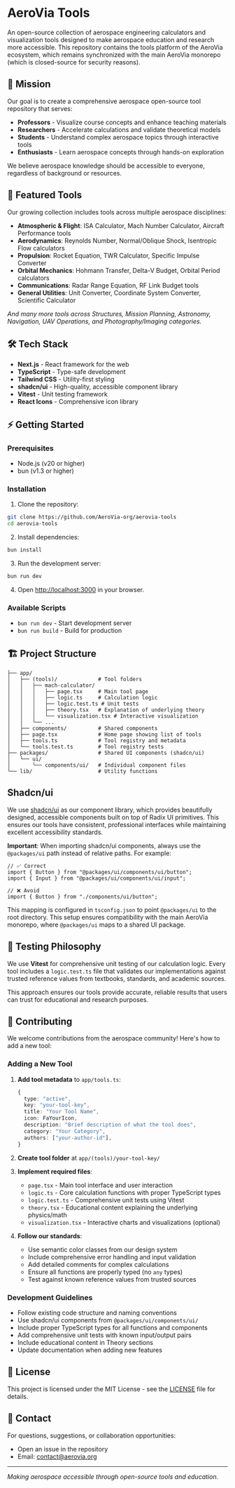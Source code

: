 # AeroVia Tools

An open-source collection of aerospace engineering calculators and visualization tools designed to make aerospace education and research more accessible. This repository contains the tools platform of the AeroVia ecosystem, which remains synchronized with the main AeroVia monorepo (which is closed-source for security reasons).

## 🎯 Mission

Our goal is to create a comprehensive aerospace open-source tool repository that serves:

- **Professors** - Visualize course concepts and enhance teaching materials
- **Researchers** - Accelerate calculations and validate theoretical models
- **Students** - Understand complex aerospace topics through interactive tools
- **Enthusiasts** - Learn aerospace concepts through hands-on exploration

We believe aerospace knowledge should be accessible to everyone, regardless of background or resources.

## 🚀 Featured Tools

Our growing collection includes tools across multiple aerospace disciplines:

- **Atmospheric & Flight**: ISA Calculator, Mach Number Calculator, Aircraft Performance tools
- **Aerodynamics**: Reynolds Number, Normal/Oblique Shock, Isentropic Flow calculators
- **Propulsion**: Rocket Equation, TWR Calculator, Specific Impulse Converter
- **Orbital Mechanics**: Hohmann Transfer, Delta-V Budget, Orbital Period calculators
- **Communications**: Radar Range Equation, RF Link Budget tools
- **General Utilities**: Unit Converter, Coordinate System Converter, Scientific Calculator

_And many more tools across Structures, Mission Planning, Astronomy, Navigation, UAV Operations, and Photography/Imaging categories._

## 🛠️ Tech Stack

- **Next.js** - React framework for the web
- **TypeScript** - Type-safe development
- **Tailwind CSS** - Utility-first styling
- **shadcn/ui** - High-quality, accessible component library
- **Vitest** - Unit testing framework
- **React Icons** - Comprehensive icon library

## ⚡ Getting Started

### Prerequisites

- Node.js (v20 or higher)
- bun (v1.3 or higher)

### Installation

1. Clone the repository:

```bash
git clone https://github.com/AeroVia-org/aerovia-tools
cd aerovia-tools
```

2. Install dependencies:

```bash
bun install
```

3. Run the development server:

```bash
bun run dev
```

4. Open [http://localhost:3000](http://localhost:3000) in your browser.

### Available Scripts

- `bun run dev` - Start development server
- `bun run build` - Build for production

## 🏗️ Project Structure

```
├── app/
│   ├── (tools)/             # Tool folders
│   │   ├── mach-calculator/
│   │   │   ├── page.tsx     # Main tool page
│   │   │   ├── logic.ts     # Calculation logic
│   │   │   ├── logic.test.ts # Unit tests
│   │   │   ├── theory.tsx   # Explanation of underlying theory
│   │   │   └── visualization.tsx # Interactive visualization
│   │   └── ...
│   ├── components/          # Shared components
│   ├── page.tsx             # Home page showing list of tools
│   ├── tools.ts             # Tool registry and metadata
│   └── tools.test.ts        # Tool registry tests
├── packages/                # Shared UI components (shadcn/ui)
│   └── ui/
│       └── components/ui/   # Individual component files
└── lib/                     # Utility functions
```

## Shadcn/ui

We use [shadcn/ui](https://ui.shadcn.com/) as our component library, which provides beautifully designed, accessible components built on top of Radix UI primitives. This ensures our tools have consistent, professional interfaces while maintaining excellent accessibility standards.

**Important**: When importing shadcn/ui components, always use the `@packages/ui` path instead of relative paths. For example:

```tsx
// ✅ Correct
import { Button } from "@packages/ui/components/ui/button";
import { Input } from "@packages/ui/components/ui/input";

// ❌ Avoid
import { Button } from "./components/ui/button";
```

This mapping is configured in `tsconfig.json` to point `@packages/ui` to the root directory. This setup ensures compatibility with the main AeroVia monorepo, where `@packages/ui` maps to a shared UI package.

## 🧪 Testing Philosophy

We use **Vitest** for comprehensive unit testing of our calculation logic. Every tool includes a `logic.test.ts` file that validates our implementations against trusted reference values from textbooks, standards, and academic sources.

This approach ensures our tools provide accurate, reliable results that users can trust for educational and research purposes.

## 🤝 Contributing

We welcome contributions from the aerospace community! Here's how to add a new tool:

### Adding a New Tool

1. **Add tool metadata** to `app/tools.ts`:

   ```typescript
   {
     type: "active",
     key: "your-tool-key",
     title: "Your Tool Name",
     icon: FaYourIcon,
     description: "Brief description of what the tool does",
     category: "Your Category",
     authors: ["your-author-id"],
   }
   ```

2. **Create tool folder** at `app/(tools)/your-tool-key/`

3. **Implement required files**:

   - `page.tsx` - Main tool interface and user interaction
   - `logic.ts` - Core calculation functions with proper TypeScript types
   - `logic.test.ts` - Comprehensive unit tests using Vitest
   - `theory.tsx` - Educational content explaining the underlying physics/math
   - `visualization.tsx` - Interactive charts and visualizations (optional)

4. **Follow our standards**:
   - Use semantic color classes from our design system
   - Include comprehensive error handling and input validation
   - Add detailed comments for complex calculations
   - Ensure all functions are properly typed (no `any` types)
   - Test against known reference values from trusted sources

### Development Guidelines

- Follow existing code structure and naming conventions
- Use shadcn/ui components from `@packages/ui/components/ui/`
- Include proper TypeScript types for all functions and components
- Add comprehensive unit tests with known input/output pairs
- Include educational content in Theory sections
- Update documentation when adding new features

## 📝 License

This project is licensed under the MIT License - see the [LICENSE](LICENSE) file for details.

## 📧 Contact

For questions, suggestions, or collaboration opportunities:

- Open an issue in the repository
- Email: contact@aerovia.org

---

_Making aerospace accessible through open-source tools and education._
